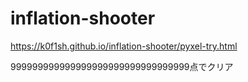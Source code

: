 # inflation-shooter

https://k0f1sh.github.io/inflation-shooter/pyxel-try.html

 999999999999999999999999999999999点でクリア
